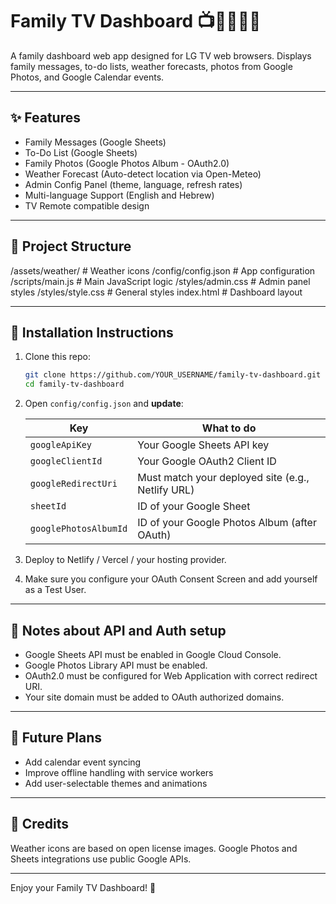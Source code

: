 
# Family TV Dashboard 📺👨‍👩‍👧‍👦

A family dashboard web app designed for LG TV web browsers.
Displays family messages, to-do lists, weather forecasts, photos from Google Photos, and Google Calendar events.

---

## ✨ Features
- Family Messages (Google Sheets)
- To-Do List (Google Sheets)
- Family Photos (Google Photos Album - OAuth2.0)
- Weather Forecast (Auto-detect location via Open-Meteo)
- Admin Config Panel (theme, language, refresh rates)
- Multi-language Support (English and Hebrew)
- TV Remote compatible design

---

## 📂 Project Structure

/assets/weather/         # Weather icons
/config/config.json       # App configuration
/scripts/main.js          # Main JavaScript logic
/styles/admin.css         # Admin panel styles
/styles/style.css         # General styles
index.html                # Dashboard layout

---

## 🚀 Installation Instructions

1. Clone this repo:
   ```bash
   git clone https://github.com/YOUR_USERNAME/family-tv-dashboard.git
   cd family-tv-dashboard
   ```

2. Open `config/config.json` and **update**:

   | Key | What to do |
   |----|----|
   | `googleApiKey` | Your Google Sheets API key |
   | `googleClientId` | Your Google OAuth2 Client ID |
   | `googleRedirectUri` | Must match your deployed site (e.g., Netlify URL) |
   | `sheetId` | ID of your Google Sheet |
   | `googlePhotosAlbumId` | ID of your Google Photos Album (after OAuth) |

3. Deploy to Netlify / Vercel / your hosting provider.

4. Make sure you configure your OAuth Consent Screen and add yourself as a Test User.

---

## 🔑 Notes about API and Auth setup
- Google Sheets API must be enabled in Google Cloud Console.
- Google Photos Library API must be enabled.
- OAuth2.0 must be configured for Web Application with correct redirect URI.
- Your site domain must be added to OAuth authorized domains.

---

## 💬 Future Plans
- Add calendar event syncing
- Improve offline handling with service workers
- Add user-selectable themes and animations

---

## 📸 Credits
Weather icons are based on open license images.
Google Photos and Sheets integrations use public Google APIs.

---

Enjoy your Family TV Dashboard! 🎉
